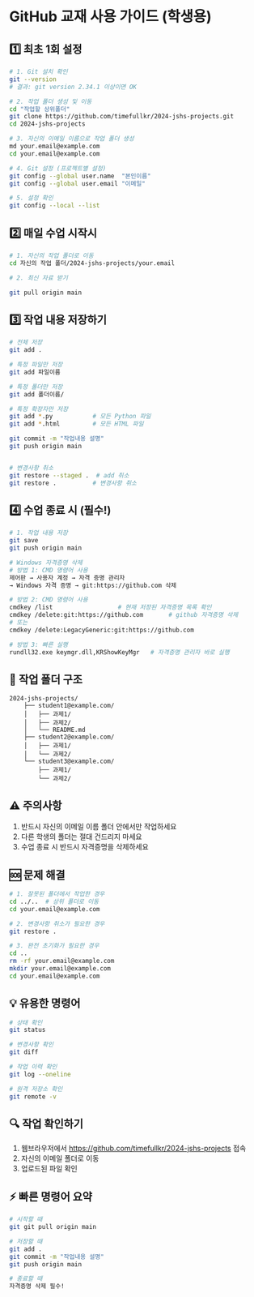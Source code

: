 # GitHub 교재 사용 가이드 (학생용)

## 1️⃣ 최초 1회 설정 
```bash
# 1. Git 설치 확인
git --version
# 결과: git version 2.34.1 이상이면 OK

# 2. 작업 폴더 생성 및 이동
cd "작업할 상위폴더"
git clone https://github.com/timefullkr/2024-jshs-projects.git
cd 2024-jshs-projects

# 3. 자신의 이메일 이름으로 작업 폴더 생성
md your.email@example.com
cd your.email@example.com

# 4. Git 설정 (프로젝트별 설정)
git config --global user.name  "본인이름"
git config --global user.email "이메일"

# 5. 설정 확인
git config --local --list
```

## 2️⃣ 매일 수업 시작시
```bash
# 1. 자신의 작업 폴더로 이동
cd 자신의 작업 폴더/2024-jshs-projects/your.email

# 2. 최신 자료 받기

git pull origin main
```

## 3️⃣ 작업 내용 저장하기
```bash
# 전체 저장
git add .

# 특정 파일만 저장
git add 파일이름

# 특정 폴더만 저장
git add 폴더이름/

# 특정 확장자만 저장
git add *.py           # 모든 Python 파일
git add *.html         # 모든 HTML 파일

git commit -m "작업내용 설명"
git push origin main


# 변경사항 취소
git restore --staged .  # add 취소
git restore .          # 변경사항 취소
```

## 4️⃣ 수업 종료 시 (필수!)
```bash
# 1. 작업 내용 저장
git save
git push origin main

# Windows 자격증명 삭제
# 방법 1: CMD 명령어 사용
제어판 → 사용자 계정 → 자격 증명 관리자 
→ Windows 자격 증명 → git:https://github.com 삭제

# 방법 2: CMD 명령어 사용
cmdkey /list                  # 현재 저장된 자격증명 목록 확인
cmdkey /delete:git:https://github.com       # github 자격증명 삭제
# 또는
cmdkey /delete:LegacyGeneric:git:https://github.com

# 방법 3: 빠른 실행
rundll32.exe keymgr.dll,KRShowKeyMgr   # 자격증명 관리자 바로 실행
```

## 📁 작업 폴더 구조
```
2024-jshs-projects/
    ├── student1@example.com/
    │   ├── 과제1/
    │   ├── 과제2/
    │   └── README.md
    ├── student2@example.com/
    │   ├── 과제1/
    │   └── 과제2/
    └── student3@example.com/
        ├── 과제1/
        └── 과제2/
```

## ⚠️ 주의사항
1. 반드시 자신의 이메일 이름 폴더 안에서만 작업하세요
2. 다른 학생의 폴더는 절대 건드리지 마세요
3. 수업 종료 시 반드시 자격증명을 삭제하세요

## 🆘 문제 해결
```bash
# 1. 잘못된 폴더에서 작업한 경우
cd ../..  # 상위 폴더로 이동
cd your.email@example.com

# 2. 변경사항 취소가 필요한 경우
git restore .

# 3. 완전 초기화가 필요한 경우
cd ..
rm -rf your.email@example.com
mkdir your.email@example.com
cd your.email@example.com
```

## 💡 유용한 명령어
```bash
# 상태 확인
git status

# 변경사항 확인
git diff

# 작업 이력 확인
git log --oneline

# 원격 저장소 확인
git remote -v
```

## 🔍 작업 확인하기
1. 웹브라우저에서 https://github.com/timefullkr/2024-jshs-projects 접속
2. 자신의 이메일 폴더로 이동
3. 업로드된 파일 확인

## ⚡ 빠른 명령어 요약
```bash
# 시작할 때
git git pull origin main

# 저장할 때
git add .
git commit -m "작업내용 설명"
git push origin main

# 종료할 때
자격증명 삭제 필수!
```
